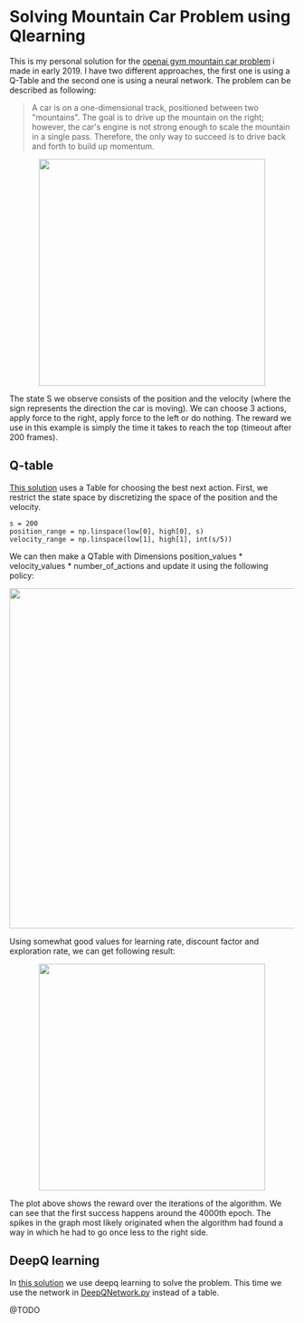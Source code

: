 # Solving Mountain Car Problem using Qlearning

This is my personal solution for the [openai gym mountain car problem](https://gym.openai.com/envs/MountainCar-v0/) i made in early 2019. I have two different approaches, the first one is using a Q-Table and the second one is using a neural network. The problem can be described as following:

> A car is on a one-dimensional track, positioned between two "mountains". The goal is to drive up the mountain on the right; however, the car's engine is not strong enough to scale the mountain in a single pass. Therefore, the only way to succeed is to drive back and forth to build up momentum.

<p align="center">
<img src="https://raw.githubusercontent.com/Janniku9/QLearning-Mountaincar/master/img/mountaincar.gif" width="400"/>
</p>

The state S we observe consists of the position and the velocity (where the sign represents the direction the car is moving). We can choose 3 actions, apply force to the right, apply force to the left or do nothing. The reward we use in this example is simply the time it takes to reach the top (timeout after 200 frames).


## Q-table

[This solution](https://github.com/Janniku9/QLearning-Mountaincar/blob/master/qtable.py) uses a Table for choosing the best next action. First, we restrict the state space by discretizing the space of the position and the velocity. 

```
s = 200
position_range = np.linspace(low[0], high[0], s)
velocity_range = np.linspace(low[1], high[1], int(s/5))
```

We can then make a QTable with Dimensions position_values * velocity_values * number_of_actions and update it using the following policy:

<p align="center">
<img src="https://raw.githubusercontent.com/Janniku9/QLearning-Mountaincar/master/img/qalgorithm.png" width="600"/>
</p>

Using somewhat good values for learning rate, discount factor and exploration rate, we can get following result:

<p align="center">
<img src="https://raw.githubusercontent.com/Janniku9/QLearning-Mountaincar/master/img/qtable_reward.png" width="400"/>
</p>

The plot above shows the reward over the iterations of the algorithm. We can see that the first success happens around the 4000th epoch. The spikes in the graph most likely originated when the algorithm had found a way in which he had to go once less to the right side.

## DeepQ learning

In [this solution](https://github.com/Janniku9/QLearning-Mountaincar/blob/master/deepq.py) we use deepq learning to solve the problem. This time we use the network in [DeepQNetwork.py](https://github.com/Janniku9/QLearning-Mountaincar/blob/master/DeepQNetwork.py) instead of a table. 

@TODO
